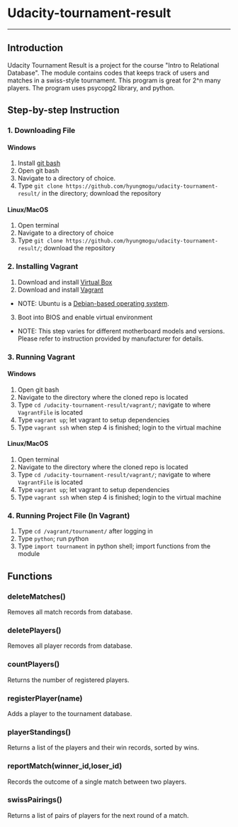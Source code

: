 # Udacity-tournament-result

---

## Introduction

Udacity Tournament Result is a project for the course "Intro to Relational Database". The module contains codes that keeps track of users and matches in a swiss-style tournament. This program is great for 2^n many players. The program uses psycopg2 library, and python.

## Step-by-step Instruction

### 1. Downloading File

#### Windows

1. Install [git bash](https://git-scm.com/downloads) 
2. Open git bash
3. Navigate to a directory of choice. 
4. Type `git clone https://github.com/hyungmogu/udacity-tournament-result/` in the directory; download the repository

#### Linux/MacOS

1. Open terminal
2. Navigate to a directory of choice
3. Type `git clone https://github.com/hyungmogu/udacity-tournament-result/`; download the repository

### 2. Installing Vagrant

1. Download and install [Virtual Box](https://www.virtualbox.org/)
2. Download and install [Vagrant](https://www.vagrantup.com/downloads.html)
  - NOTE: Ubuntu is a [Debian-based operating system](https://en.wikipedia.org/wiki/Ubuntu_(operating_system)).
3. Boot into BIOS and enable virtual environment
  - NOTE: This step varies for different motherboard models and versions. Please refer to instruction provided by manufacturer for details.  

### 3. Running Vagrant

#### Windows
1. Open git bash
2. Navigate to the directory where the cloned repo is located
3. Type `cd /udacity-tournament-result/vagrant/`; navigate to where `VagrantFile` is located
4. Type `vagrant up`; let vagrant to setup dependencies
5. Type `vagrant ssh` when step 4 is finished; login to the virtual machine

#### Linux/MacOS

1. Open terminal
2. Navigate to the directory where the cloned repo is located
3. Type `cd /udacity-tournament-result/vagrant/`; navigate to where `VagrantFile` is located
4. Type `vagrant up`; let vagrant to setup dependencies
5. Type `vagrant ssh` when step 4 is finished; login to the virtual machine

### 4. Running Project File (In Vagrant)

1. Type `cd /vagrant/tournament/` after logging in
2. Type `python`; run python
3. Type `import tournament` in python shell; import functions from the module

## Functions

### deleteMatches()
Removes all match records from database.

### deletePlayers()
Removes all player records from database.

### countPlayers()
Returns the number of registered players.

### registerPlayer(name)
Adds a player to the tournament database.

### playerStandings()
Returns a list of the players and their win records, sorted by wins.

### reportMatch(winner_id,loser_id)
Records the outcome of a single match between two players.

### swissPairings()
Returns a list of pairs of players for the next round of a match.


   
